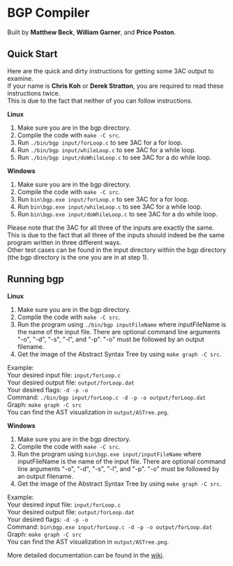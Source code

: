 # BGP Compiler
Built by **Matthew Beck**, **William Garner**, and **Price Poston**.

## Quick Start
Here are the quick and dirty instructions for getting some 3AC output to examine.\
If your name is **Chris Koh** or **Derek Stratton**, you are required to read these instructions twice.\
This is due to the fact that neither of you can follow instructions.

**Linux**
1. Make sure you are in the bgp directory.
2. Compile the code with ```make -C src```.
3. Run ```./bin/bgp input/forLoop.c``` to see 3AC for a for loop.
4. Run ```./bin/bgp input/whileLoop.c``` to see 3AC for a while loop.
5. Run ```./bin/bgp input/doWhileLoop.c``` to see 3AC for a do while loop.

**Windows**
1. Make sure you are in the bgp directory.
2. Compile the code with ```make -C src```.
3. Run ```bin\bgp.exe input/forLoop.c``` to see 3AC for a for loop.
4. Run ```bin\bgp.exe input/whileLoop.c``` to see 3AC for a while loop.
5. Run ```bin\bgp.exe input/doWhileLoop.c``` to see 3AC for a do while loop.

Please note that the 3AC for all three of the inputs are exactly the same.\
This is due to the fact that all three of the inputs should indeed be the same program written in three different ways.\
Other test cases can be found in the input directory within the bgp directory (the bgp directory is the one you are in at step 1).

## Running bgp

**Linux**
1. Make sure you are in the bgp directory.
2. Compile the code with ```make -C src```.
3. Run the program using ```./bin/bgp inputFileName``` where inputFileName is the name of the input file. There are optional command line arguments "-o", "-d", "-s", "-l", and "-p". "-o" must be followed by an output filename.
4. Get the image of the Abstract Syntax Tree by using ```make graph -C src```.

Example:\
Your desired input file: ```input/forLoop.c```\
Your desired output file: ```output/forLoop.dat```\
Your desired flags: ```-d -p -o```\
Command: ```./bin/bgp input/forLoop.c -d -p -o output/forLoop.dat```\
Graph: ```make graph -C src```\
You can find the AST visualization in ```output/ASTree.png```.

**Windows**
1. Make sure you are in the bgp directory.
2. Compile the code with ```make -C src```.
3. Run the program using ```bin\bgp.exe input/inputFileName``` where inputFileName is the name of the input file. There are optional command line arguments "-o", "-d", "-s", "-l", and "-p". "-o" must be followed by an output filename.
4. Get the image of the Abstract Syntax Tree by using ```make graph -C src```.

Example:\
Your desired input file: ```input/forLoop.c```\
Your desired output file: ```output/forLoop.dat```\
Your desired flags: ```-d -p -o```\
Command: ```bin\bgp.exe input/forLoop.c -d -p -o output/forLoop.dat```\
Graph: ```make graph -C src```\
You can find the AST visualization in ```output/ASTree.png```.

More detailed documentation can be found in the [wiki](https://github.com/Price775/CS460-Beck-Garner-Poston/wiki).

